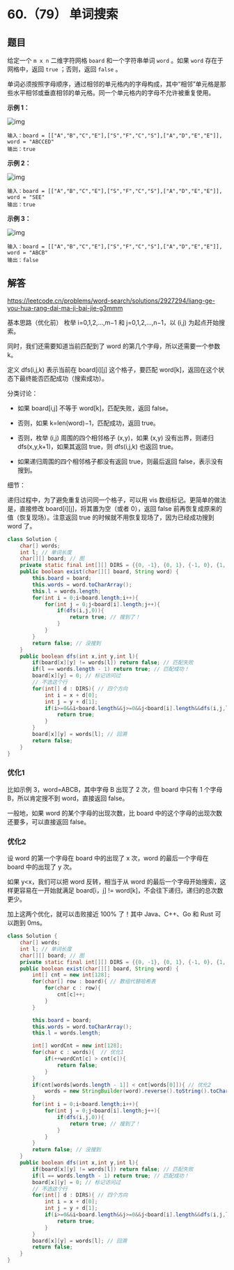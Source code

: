 # 60.（79） 单词搜索

## 题目

给定一个 `m x n` 二维字符网格 `board` 和一个字符串单词 `word` 。如果 `word` 存在于网格中，返回 `true` ；否则，返回 `false` 。

单词必须按照字母顺序，通过相邻的单元格内的字母构成，其中“相邻”单元格是那些水平相邻或垂直相邻的单元格。同一个单元格内的字母不允许被重复使用。

 

**示例 1：**

![img](https://assets.leetcode.com/uploads/2020/11/04/word2.jpg)

```
输入：board = [["A","B","C","E"],["S","F","C","S"],["A","D","E","E"]], word = "ABCCED"
输出：true
```

**示例 2：**

![img](https://assets.leetcode.com/uploads/2020/11/04/word-1.jpg)

```
输入：board = [["A","B","C","E"],["S","F","C","S"],["A","D","E","E"]], word = "SEE"
输出：true
```

**示例 3：**

![img](https://assets.leetcode.com/uploads/2020/10/15/word3.jpg)

```
输入：board = [["A","B","C","E"],["S","F","C","S"],["A","D","E","E"]], word = "ABCB"
输出：false
```

## 解答

https://leetcode.cn/problems/word-search/solutions/2927294/liang-ge-you-hua-rang-dai-ma-ji-bai-jie-g3mmm

基本思路（优化前）
枚举 i=0,1,2,…,m−1 和 j=0,1,2,…,n−1，以 (i,j) 为起点开始搜索。

同时，我们还需要知道当前匹配到了 word 的第几个字母，所以还需要一个参数 k。

定义 dfs(i,j,k) 表示当前在 board[i][j] 这个格子，要匹配 word[k]，返回在这个状态下最终能否匹配成功（搜索成功）。

分类讨论：

- 如果 board[i,j] 不等于 word[k]，匹配失败，返回 false。

- 否则，如果 k=len(word)−1，匹配成功，返回 true。
- 否则，枚举 (i,j) 周围的四个相邻格子 (x,y)，如果 (x,y) 没有出界，则递归 dfs(x,y,k+1)，如果其返回 true，则 dfs(i,j,k) 也返回 true。
- 如果递归周围的四个相邻格子都没有返回 true，则最后返回 false，表示没有搜到。

细节：

递归过程中，为了避免重复访问同一个格子，可以用 vis 数组标记。更简单的做法是，直接修改 board[i][j]，将其置为空（或者 0），返回 false 前再恢复成原来的值（恢复现场）。注意返回 true 的时候就不用恢复现场了，因为已经成功搜到 word 了。

```java
class Solution {
    char[] words;
    int l; // 单词长度
    char[][] board; // 图
    private static final int[][] DIRS = {{0, -1}, {0, 1}, {-1, 0}, {1, 0}}; // 记录四个方向
    public boolean exist(char[][] board, String word) {
        this.board = board;
        this.words = word.toCharArray();
        this.l = words.length;
        for(int i = 0;i<board.length;i++){
            for(int j = 0;j<board[i].length;j++){
                if(dfs(i,j,0)){
                    return true; // 搜到了！
                }
            }
        }
        return false; // 没搜到
    }
    public boolean dfs(int x,int y,int l){
        if(board[x][y] != words[l]) return false; // 匹配失败
        if(l == words.length - 1) return true; // 匹配成功！
        board[x][y] = 0; // 标记访问过
        // 不选这个行
        for(int[] d : DIRS){ // 四个方向
            int i = x + d[0];
            int j = y + d[1];
            if(i>=0&&i<board.length&&j>=0&&j<board[i].length&&dfs(i,j,l+1)){
                return true;
            }
        }
        board[x][y] = words[l]; // 回溯
        return false;
    }
}
```

### 优化1

比如示例 3，word=ABCB，其中字母 B 出现了 2 次，但 board 中只有 1 个字母 B，所以肯定搜不到 word，直接返回 false。

一般地，如果 word 的某个字母的出现次数，比 board 中的这个字母的出现次数还要多，可以直接返回 false。

### 优化2

设 word 的第一个字母在 board 中的出现了 x 次，word 的最后一个字母在 board 中的出现了 y 次。

如果 y<x，我们可以把 word 反转，相当于从 word 的最后一个字母开始搜索，这样更容易在一开始就满足 board[i，j] != word[k]，不会往下递归，递归的总次数更少。

加上这两个优化，就可以击败接近 100% 了！其中 Java、C++、Go 和 Rust 可以跑到 0ms。

```java
class Solution {
    char[] words;
    int l; // 单词长度
    char[][] board; // 图
    private static final int[][] DIRS = {{0, -1}, {0, 1}, {-1, 0}, {1, 0}}; // 记录四个方向
    public boolean exist(char[][] board, String word) {
        int[] cnt = new int[128];
        for(char[] row : board){ // 数组代替哈希表
            for(char c : row){
                cnt[c]++;
            }
        }

        this.board = board;
        this.words = word.toCharArray();
        this.l = words.length;

        int[] wordCnt = new int[128];
        for(char c : words){  // 优化1
            if(++wordCnt[c] > cnt[c]){
                return false;
            }
        }
        if(cnt[words[words.length - 1]] < cnt[words[0]]){ // 优化2
            words = new StringBuilder(word).reverse().toString().toCharArray(); 
        }
        for(int i = 0;i<board.length;i++){
            for(int j = 0;j<board[i].length;j++){
                if(dfs(i,j,0)){
                    return true; // 搜到了！
                }
            }
        }
        return false; // 没搜到
    }
    public boolean dfs(int x,int y,int l){
        if(board[x][y] != words[l]) return false; // 匹配失败
        if(l == words.length - 1) return true; // 匹配成功！
        board[x][y] = 0; // 标记访问过
        // 不选这个行
        for(int[] d : DIRS){ // 四个方向
            int i = x + d[0];
            int j = y + d[1];
            if(i>=0&&i<board.length&&j>=0&&j<board[i].length&&dfs(i,j,l+1)){
                return true;
            }
        }
        board[x][y] = words[l]; // 回溯
        return false;
    }
}
```

